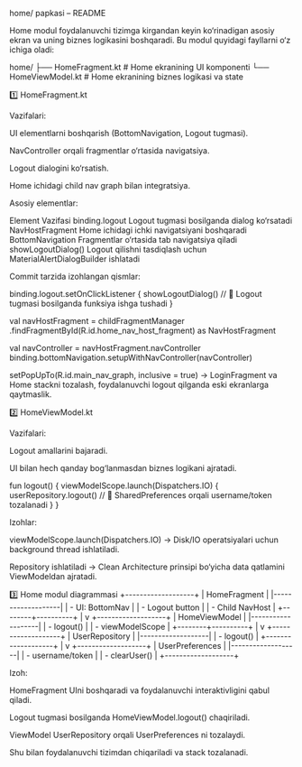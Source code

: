 home/ papkasi – README

Home modul foydalanuvchi tizimga kirgandan keyin ko‘rinadigan asosiy ekran va uning biznes logikasini boshqaradi. Bu modul quyidagi fayllarni o‘z ichiga oladi:

home/
├── HomeFragment.kt  # Home ekranining UI komponenti
└── HomeViewModel.kt # Home ekranining biznes logikasi va state

1️⃣ HomeFragment.kt

Vazifalari:

UI elementlarni boshqarish (BottomNavigation, Logout tugmasi).

NavController orqali fragmentlar o‘rtasida navigatsiya.

Logout dialogini ko‘rsatish.

Home ichidagi child nav graph bilan integratsiya.

Asosiy elementlar:

Element	Vazifasi
binding.logout	Logout tugmasi bosilganda dialog ko‘rsatadi
NavHostFragment	Home ichidagi ichki navigatsiyani boshqaradi
BottomNavigation	Fragmentlar o‘rtasida tab navigatsiya qiladi
showLogoutDialog()	Logout qilishni tasdiqlash uchun MaterialAlertDialogBuilder ishlatadi

Commit tarzida izohlangan qismlar:

binding.logout.setOnClickListener {
showLogoutDialog() // 🔹 Logout tugmasi bosilganda funksiya ishga tushadi
}

val navHostFragment = childFragmentManager
.findFragmentById(R.id.home_nav_host_fragment) as NavHostFragment

val navController = navHostFragment.navController
binding.bottomNavigation.setupWithNavController(navController)


setPopUpTo(R.id.main_nav_graph, inclusive = true) → LoginFragment va Home stackni tozalash, foydalanuvchi logout qilganda eski ekranlarga qaytmaslik.

2️⃣ HomeViewModel.kt

Vazifalari:

Logout amallarini bajaradi.

UI bilan hech qanday bog‘lanmasdan biznes logikani ajratadi.

fun logout() {
viewModelScope.launch(Dispatchers.IO) {
userRepository.logout() // 🔹 SharedPreferences orqali username/token tozalanadi
}
}


Izohlar:

viewModelScope.launch(Dispatchers.IO) → Disk/IO operatsiyalari uchun background thread ishlatiladi.

Repository ishlatiladi → Clean Architecture prinsipi bo‘yicha data qatlamini ViewModeldan ajratadi.

3️⃣ Home modul diagrammasi
+-------------------+
|   HomeFragment    |
|-------------------|
| - UI: BottomNav   |
| - Logout button   |
| - Child NavHost   |
+--------+----------+
|
v
+-------------------+
|  HomeViewModel    |
|-------------------|
| - logout()        |
| - viewModelScope  |
+--------+----------+
|
v
+-------------------+
| UserRepository    |
|-------------------|
| - logout()        |
+-------------------+
|
v
+-------------------+
| UserPreferences   |
|-------------------|
| - username/token  |
| - clearUser()     |
+-------------------+


Izoh:

HomeFragment UIni boshqaradi va foydalanuvchi interaktivligini qabul qiladi.

Logout tugmasi bosilganda HomeViewModel.logout() chaqiriladi.

ViewModel UserRepository orqali UserPreferences ni tozalaydi.

Shu bilan foydalanuvchi tizimdan chiqariladi va stack tozalanadi.
